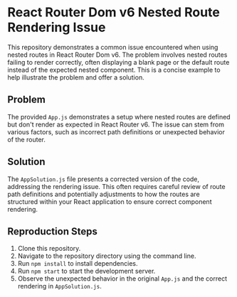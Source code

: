 # React Router Dom v6 Nested Route Rendering Issue

This repository demonstrates a common issue encountered when using nested routes in React Router Dom v6.  The problem involves nested routes failing to render correctly, often displaying a blank page or the default route instead of the expected nested component. This is a concise example to help illustrate the problem and offer a solution.

## Problem
The provided `App.js` demonstrates a setup where nested routes are defined but don't render as expected in React Router v6.  The issue can stem from various factors, such as incorrect path definitions or unexpected behavior of the router.

## Solution
The `AppSolution.js` file presents a corrected version of the code, addressing the rendering issue. This often requires careful review of route path definitions and potentially adjustments to how the routes are structured within your React application to ensure correct component rendering.

## Reproduction Steps
1. Clone this repository.
2. Navigate to the repository directory using the command line.
3. Run `npm install` to install dependencies.
4. Run `npm start` to start the development server.
5. Observe the unexpected behavior in the original `App.js` and the correct rendering in `AppSolution.js`.
